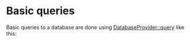 # Basic queries

Basic queries to a database are done using [DatabaseProvider::query](../../reference/core-classes/databaseprovider/databaseprovider-methods.md#query-query-setup) like this:


